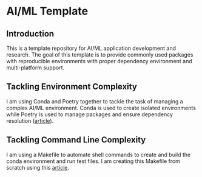 # AI/ML Template

## Introduction

This is a template repository for AI/ML application development and research. The goal of this template is to provide commonly used packages with reproducible environments with proper dependency environment and multi-platform support.

## Tackling Environment Complexity

I am using Conda and Poetry together to tackle the task of managing a complex AI/ML environment. Conda is used to create isolated environments while Poetry is used to manage packages and ensure dependency resolution ([article](https://medium.com/@silvinohenriqueteixeiramalta/conda-and-poetry-a-harmonious-fusion-8116895b6380#:~:text=Conda%20and%20Poetry%20are%20well,package%20management%20and%20dependency%20resolution.)).

## Tackling Command Line Complexity

I am using a Makefile to automate shell commands to create and build the conda environment and run test files. I am creating this Makefile from scratch using this [article](https://medium.com/@silvinohenriqueteixeiramalta/conda-and-poetry-a-harmonious-fusion-8116895b6380#:~:text=Conda%20and%20Poetry%20are%20well,package%20management%20and%20dependency%20resolution.).
